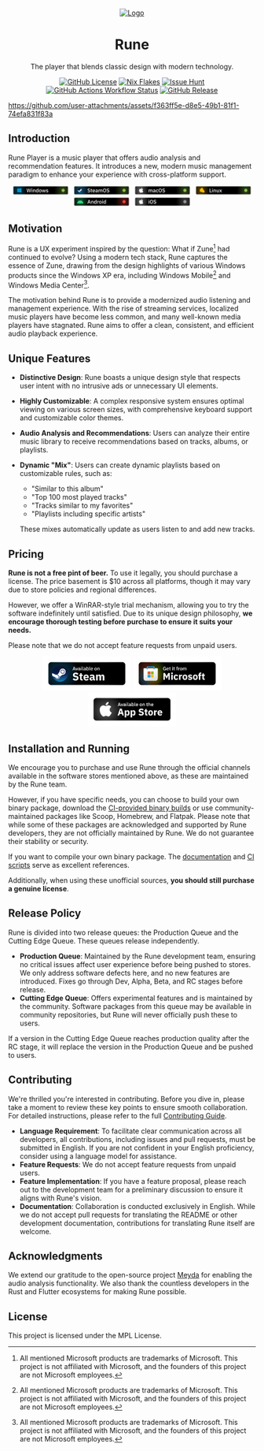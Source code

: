 <br />
<div align="center">
  <a href="https://github.com/losses/rune">
    <img src="https://github.com/Losses/rune/blob/master/assets/icons/breeze/apps/512/rune.png?raw=true" alt="Logo" width="80" height="80">
  </a>

  <h1 align="center">Rune</h1>

  <p align="center">
    The player that blends classic design with modern technology.
  </p>
  <p>
    <a href="https://github.com/Losses/rune/blob/master/LICENSE"><img alt="GitHub License" src="https://img.shields.io/github/license/losses/rune" /></a>
    <a href="https://github.com/Losses/rune/blob/master/flake.nix"><img alt="Nix Flakes" src="https://img.shields.io/badge/nix-flake-blue?logo=nixos" /></a>
    <a href="https://oss.issuehunt.io/r/Losses/rune"><img alt="Issue Hunt" src="https://img.shields.io/badge/hunt-hunt?logo=cashapp&logoColor=white&label=issue&color=%232cc28c"></a>
    <a href="https://github.com/Losses/rune/actions/workflows/build.yml"><img alt="GitHub Actions Workflow Status" src="https://img.shields.io/github/actions/workflow/status/losses/rune/build.yml"></a>
    <a href="https://github.com/losses/rune/releases/latest"><img alt="GitHub Release" src="https://img.shields.io/github/v/release/losses/rune?color=green"></a>

  </p>
</div>

https://github.com/user-attachments/assets/f363ff5e-d8e5-49b1-81f1-74efa831f83a

## Introduction

Rune Player is a music player that offers audio analysis and recommendation features. It introduces a new, modern music management paradigm to enhance your experience with cross-platform support.

  <p align="center">
    <img alt="Windows Support" width=120 src="assets/p-windows_support.png" />
    <img alt="SteamOS Support" width=120 src="assets/p-steamos_support.png" />
    <img alt="macOS Support" width=120 src="assets/p-macos_support.png" />
    <img alt="Linux Support" width=120 src="assets/p-linux_support.png" />
    <img alt="Android Support" width=120 src="assets/p-android_support.png" />
    <img alt="iOS Support" width=120 src="assets/p-ios_support.png" />
  </p>

## Motivation

Rune is a UX experiment inspired by the question: What if Zune[^1] had continued to evolve? Using a modern tech stack, Rune captures the essence of Zune, drawing from the design highlights of various Windows products since the Windows XP era, including Windows Mobile[^1] and Windows Media Center[^1].

The motivation behind Rune is to provide a modernized audio listening and management experience. With the rise of streaming services, localized music players have become less common, and many well-known media players have stagnated. Rune aims to offer a clean, consistent, and efficient audio playback experience.

## Unique Features

- **Distinctive Design**: Rune boasts a unique design style that respects user intent with no intrusive ads or unnecessary UI elements.
- **Highly Customizable**: A complex responsive system ensures optimal viewing on various screen sizes, with comprehensive keyboard support and customizable color themes.
- **Audio Analysis and Recommendations**: Users can analyze their entire music library to receive recommendations based on tracks, albums, or playlists.
- **Dynamic "Mix"**: Users can create dynamic playlists based on customizable rules, such as:

  - "Similar to this album"
  - "Top 100 most played tracks"
  - "Tracks similar to my favorites"
  - "Playlists including specific artists"

  These mixes automatically update as users listen to and add new tracks.

## Pricing

**Rune is not a free pint of beer.** To use it legally, you should purchase a license. The price basement is $10 across all platforms, though it may vary due to store policies and regional differences.

However, we offer a WinRAR-style trial mechanism, allowing you to try the software indefinitely until satisfied. Due to its unique design philosophy, **we encourage thorough testing before purchase to ensure it suits your needs.**

Please note that we do not accept feature requests from unpaid users.

<p align="center">
  <a href="https://partner.steamgames.com/apps/landing/3343500"><img src="assets/available_steam.png" width=180 alt="Available on Steam"/></a>
  <a href="https://apps.microsoft.com/detail/9N52TW1F5348"><img src="assets/available_ms_store.png" width=180 alt="Available on Microsoft Store"/></a>
  <a href="#"><img src="assets/available_app_store.png" width=180 alt="Available on App Store"/></a>
</p>

## Installation and Running

We encourage you to purchase and use Rune through the official channels available in the software stores mentioned above, as these are maintained by the Rune team.

However, if you have specific needs, you can choose to build your own binary package, download the [CI-provided binary builds](https://github.com/Losses/rune/actions) or use community-maintained packages like Scoop, Homebrew, and Flatpak. Please note that while some of these packages are acknowledged and supported by Rune developers, they are not officially maintained by Rune. We do not guarantee their stability or security.

If you want to compile your own binary package. The [documentation](https://github.com/Losses/rune/blob/master/documents/compiling.md) and [CI scripts](https://github.com/Losses/rune/blob/master/.github/workflows/build.yml) serve as excellent references.

Additionally, when using these unofficial sources, **you should still purchase a genuine license**.

## Release Policy

Rune is divided into two release queues: the Production Queue and the Cutting Edge Queue. These queues release independently.

- **Production Queue**: Maintained by the Rune development team, ensuring no critical issues affect user experience before being pushed to stores. We only address software defects here, and no new features are introduced. Fixes go through Dev, Alpha, Beta, and RC stages before release.
- **Cutting Edge Queue**: Offers experimental features and is maintained by the community. Software packages from this queue may be available in community repositories, but Rune will never officially push these to users.

If a version in the Cutting Edge Queue reaches production quality after the RC stage, it will replace the version in the Production Queue and be pushed to users.

## Contributing

We're thrilled you're interested in contributing. Before you dive in, please take a moment to review these key points to ensure smooth collaboration. For detailed instructions, please refer to the full [Contributing Guide](CODE_OF_CONDUCT.md).

- **Language Requirement**: To facilitate clear communication across all developers, all contributions, including issues and pull requests, must be submitted in English. If you are not confident in your English proficiency, consider using a language model for assistance.
- **Feature Requests**: We do not accept feature requests from unpaid users.
- **Feature Implementation**: If you have a feature proposal, please reach out to the development team for a preliminary discussion to ensure it aligns with Rune's vision.
- **Documentation**: Collaboration is conducted exclusively in English. While we do not accept pull requests for translating the README or other development documentation, contributions for translating Rune itself are welcome.

## Acknowledgments

We extend our gratitude to the open-source project [Meyda](https://github.com/meyda/meyda) for enabling the audio analysis functionality. We also thank the countless developers in the Rust and Flutter ecosystems for making Rune possible.

## License

This project is licensed under the MPL License.

[^1]: All mentioned Microsoft products are trademarks of Microsoft. This project is not affiliated with Microsoft, and the founders of this project are not Microsoft employees.
